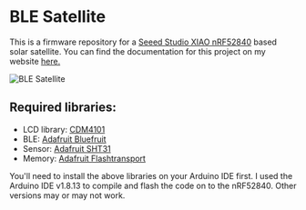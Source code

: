 # BLE Satellite
This is a firmware repository for a [Seeed Studio XIAO nRF52840](https://wiki.seeedstudio.com/XIAO_BLE/) based solar satellite. You can find the documentation for this project on my website [here.]( https://www.bhoite.com/sculptures/ble-satellite/)

![BLE Satellite](https://github.com/mohitbhoite/ble-satellite/blob/main/ble-satellite.jpg)

## Required libraries:
 - LCD library: [CDM4101](https://www.hexpertsystems.com/LCD/lcd.zip)
 - BLE: [Adafruit Bluefruit](https://github.com/adafruit/Adafruit_BluefruitLE_nRF51)
 - Sensor: [Adafruit SHT31](https://github.com/adafruit/Adafruit_SHT31)
 - Memory: [Adafruit Flashtransport](https://github.com/adafruit/Adafruit_SPIFlash/tree/master)

You'll need to install the above libraries on your Arduino IDE first. I used the Arduino IDE v1.8.13 to compile and flash the code on to the nRF52840. Other versions may or may not work.
